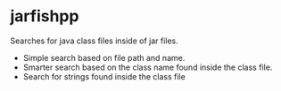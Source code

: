# jarfishpp

Searches for java class files inside of jar files.

- Simple search based on file path and name.
- Smarter search based on the class name found inside the class file.
- Search for strings found inside the class file


